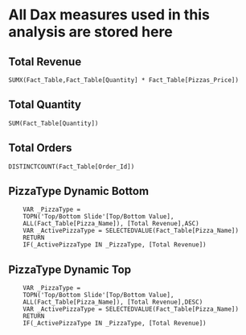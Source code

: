 # All Dax measures used in this analysis are stored here

## Total Revenue 
```
SUMX(Fact_Table,Fact_Table[Quantity] * Fact_Table[Pizzas_Price])
```

## Total Quantity
```
SUM(Fact_Table[Quantity])
```

## Total Orders 
```
DISTINCTCOUNT(Fact_Table[Order_Id])
```
## PizzaType Dynamic Bottom 
```
    VAR _PizzaType =
    TOPN('Top/Bottom Slide'[Top/Bottom Value],
    ALL(Fact_Table[Pizza_Name]), [Total Revenue],ASC)
    VAR _ActivePizzaType = SELECTEDVALUE(Fact_Table[Pizza_Name])
    RETURN
    IF(_ActivePizzaType IN _PizzaType, [Total Revenue])
```
## PizzaType Dynamic Top
```
    VAR _PizzaType =
    TOPN('Top/Bottom Slide'[Top/Bottom Value],
    ALL(Fact_Table[Pizza_Name]), [Total Revenue],DESC)
    VAR _ActivePizzaType = SELECTEDVALUE(Fact_Table[Pizza_Name])
    RETURN
    IF(_ActivePizzaType IN _PizzaType, [Total Revenue])
```
